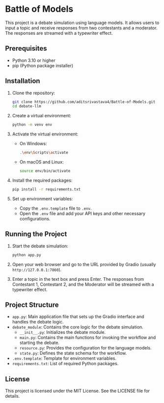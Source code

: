 # Battle of Models

This project is a debate simulation using language models. It allows users to input a topic and receive responses from two contestants and a moderator. The responses are streamed with a typewriter effect.

## Prerequisites

- Python 3.10 or higher
- pip (Python package installer)

## Installation

1. Clone the repository:

    ```bash
    git clone https://github.com/aditsrivastava4/Battle-of-Models.git
    cd debate-llm
    ```

2. Create a virtual environment:

    ```bash
    python -m venv env
    ```

3. Activate the virtual environment:

    - On Windows:

        ```bash
        .\env\Scripts\activate
        ```

    - On macOS and Linux:

        ```bash
        source env/bin/activate
        ```

4. Install the required packages:

    ```bash
    pip install -r requirements.txt
    ```

5. Set up environment variables:

    - Copy the `.env.template` file to `.env`.
    - Open the `.env` file and add your API keys and other necessary configurations.

## Running the Project

1. Start the debate simulation:

    ```bash
    python app.py
    ```

2. Open your web browser and go to the URL provided by Gradio (usually `http://127.0.0.1:7860`).

3. Enter a topic in the text box and press Enter. The responses from Contestant 1, Contestant 2, and the Moderator will be streamed with a typewriter effect.

## Project Structure

- `app.py`: Main application file that sets up the Gradio interface and handles the debate logic.
- `debate_module`: Contains the core logic for the debate simulation.
  - `__init__.py`: Initializes the debate module.
  - `main.py`: Contains the main functions for invoking the workflow and starting the debate.
  - `resource.py`: Provides the configuration for the language models.
  - `state.py`: Defines the state schema for the workflow.
- `.env.template`: Template for environment variables.
- `requirements.txt`: List of required Python packages.

## License

This project is licensed under the MIT License. See the LICENSE file for details.